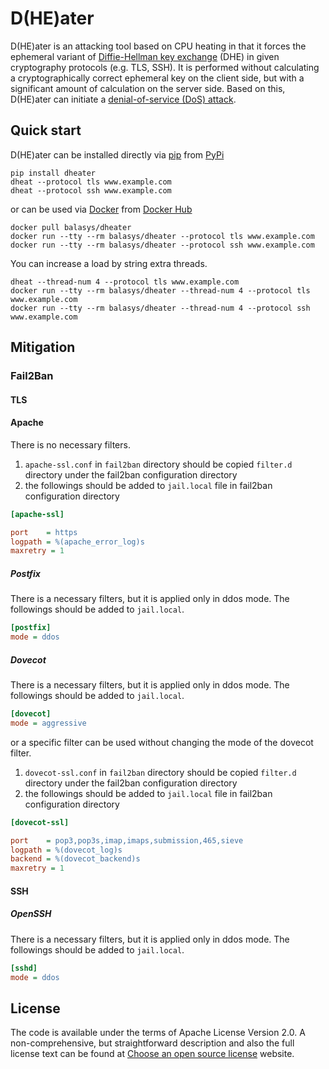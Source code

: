 # D(HE)ater

D(HE)ater is an attacking tool based on CPU heating in that it forces the ephemeral variant of
[Diffie-Hellman key exchange](https://en.wikipedia.org/wiki/Diffie%E2%80%93Hellman_key_exchange) (DHE) in given
cryptography protocols (e.g. TLS, SSH). It is performed without calculating a cryptographically correct ephemeral key on
the client side, but with a significant amount of calculation on the server side. Based on this, D(HE)ater can initiate 
a [denial-of-service (DoS) attack](https://en.wikipedia.org/wiki/Denial-of-service_attack).

## Quick start

D(HE)ater can be installed directly via [pip](https://pip.pypa.io/en/stable/) from
[PyPi](https://pypi.org/project/dheater/)

```console
pip install dheater
dheat --protocol tls www.example.com
dheat --protocol ssh www.example.com
```

or can be used via [Docker](https://www.docker.com/) from
[Docker Hub](https://hub.docker.com/repository/docker/balasys/dheater)

```console
docker pull balasys/dheater
docker run --tty --rm balasys/dheater --protocol tls www.example.com
docker run --tty --rm balasys/dheater --protocol ssh www.example.com
```

You can increase a load by string extra threads.

```console
dheat --thread-num 4 --protocol tls www.example.com
docker run --tty --rm balasys/dheater --thread-num 4 --protocol tls www.example.com
docker run --tty --rm balasys/dheater --thread-num 4 --protocol ssh www.example.com
```

## Mitigation

### Fail2Ban

#### TLS

#### Apache

There is no necessary filters.

1. `apache-ssl.conf` in `fail2ban` directory should be copied `filter.d` directory under the fail2ban configuration
    directory
1. the followings should be added to `jail.local` file in fail2ban configuration directory

```ini
[apache-ssl]

port    = https
logpath = %(apache_error_log)s
maxretry = 1
```

##### Postfix

There is a necessary filters, but it is applied only in ddos mode. The followings should be added to `jail.local`.

```ini
[postfix]
mode = ddos
```

##### Dovecot

There is a necessary filters, but it is applied only in ddos mode. The followings should be added to `jail.local`.

```ini
[dovecot]
mode = aggressive
```

or a specific filter can be used without changing the mode of the dovecot filter.

1. `dovecot-ssl.conf` in `fail2ban` directory should be copied `filter.d` directory under the fail2ban configuration
    directory
1. the followings should be added to `jail.local` file in fail2ban configuration directory

```ini
[dovecot-ssl]

port    = pop3,pop3s,imap,imaps,submission,465,sieve
logpath = %(dovecot_log)s
backend = %(dovecot_backend)s
maxretry = 1
```

#### SSH

##### OpenSSH

There is a necessary filters, but it is applied only in ddos mode. The followings should be added to `jail.local`.

```ini
[sshd]
mode = ddos
```

## License

The code is available under the terms of Apache License Version 2.0. 
A non-comprehensive, but straightforward description and also the full license text can be found at 
[Choose an open source license](https://choosealicense.com/licenses/apache-2.0/) website.
